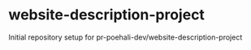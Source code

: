 # website-description-project

Initial repository setup for pr-poehali-dev/website-description-project